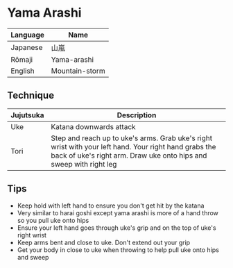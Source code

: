# Yama Arashi

Language | Name
-|--
Japanese | 山嵐
Rōmaji | Yama-arashi
English | Mountain-storm

## Technique
Jujutsuka | Description
-|-
Uke | Katana downwards attack
Tori | Step and reach up to uke's arms. Grab uke's right wrist with your left hand. Your right hand grabs the back of uke's right arm. Draw uke onto hips and sweep with right leg

## Tips
* Keep hold with left hand to ensure you don't get hit by the katana
* Very similar to harai goshi except yama arashi is more of a hand throw so you pull uke onto hips
* Ensure your left hand goes through uke's grip and on the top of uke's right wrist
* Keep arms bent and close to uke. Don't extend out your grip 
* Get your body in close to uke when throwing to help pull uke onto hips and sweep




